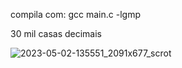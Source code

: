 compila com: gcc main.c -lgmp


30 mil casas decimais

![2023-05-02-135551_2091x677_scrot](https://user-images.githubusercontent.com/84486266/235746762-82b16b8c-2918-4d94-af53-28ca9d565763.png)
